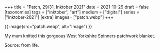 +++
title = "Patch, 29/31, Inktober 2021"
date = 2021-10-29
draft =  false
[taxonomies]
tags = ["inktober", "art"]
medium = ["digital"]
series = ["inktober-2021"]
[extra]
images= ["patch.webp"]
+++

{{ image(src="patch.webp", alt="Image") }}

My mum knitted this gorgeous West Yorkshire Spinners patchwork blanket.

Source: from life.
